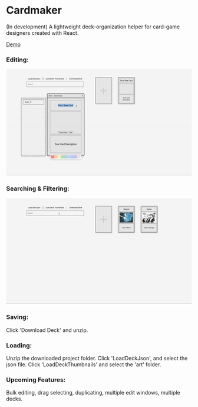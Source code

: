 # Cardmaker
(In development) A lightweight deck-organization helper for card-game designers created with React.

<a href="https://gilded-buttercream-144786.netlify.app/" target="_blank">Demo</a>


### Editing:

![Editing Demo](/demos/1.gif)

### Searching & Filtering:

![Filtering Demo](/demos/2.gif)

### Saving:

Click 'Download Deck' and unzip.

### Loading:

Unzip the downloaded project folder. Click 'LoadDeckJson', and select the json file. Click 'LoadDeckThumbnails' and select the 'art' folder.

### Upcoming Features:

Bulk editing, drag selecting, duplicating, multiple edit windows, multiple decks.
